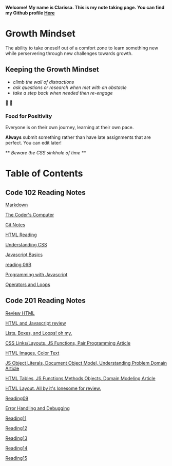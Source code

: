**Welcome! My name is Clarissa. This is my note taking page. You can find my Github profile [Here](https://github.com/yoshiontheloose)**

# Growth Mindset 

The ability to take oneself out of a comfort zone to learn something new while perservering through new challenges towards growth.
 
## Keeping the Growth Mindset
 
* _climb the wall of distractions_  
* _ask questions or research when met with an obstacle_
* _take a step back when needed then re-engage_
  
:partying_face:	:partying_face:	

### Food for Positivity
Everyone is on their own journey, learning at their own pace. 

**Always** submit something rather than have late assignments that are perfect. You can edit later!

** _Beware the CSS sinkhole of time_ **

# Table of Contents

## Code 102 Reading Notes
 
 [Markdown](102/markdown.md)
 
 [The Coder's Computer](102/the-coders-computer.md)
 
 [Git Notes](102/git-notes.md)

 [HTML Reading](102/reading04.md)

 [Understanding CSS](102/reading05.md)

 [Javascript Basics](102/reading06A.md)

 [reading 06B](102/reading06B.md)

 [Programming with Javascript](102/reading07.md)

 [Operators and Loops](102/reading08.md)


## Code 201 Reading Notes

 [Review HTML ](201/reading04.md)
 
 [HTML and Javascript review](201/reading02.md)
 
 [Lists, Boxes, and Loops! oh my.](201/reading03.md)
 
 [CSS Links/Layouts, JS Functions, Pair Programming Article](201/reading04.md)
 
 [HTML Images, Color Text](201/reading05.md)
 
 [JS Object Literals, Document Object Model, Understanding Problem Domain Article](201/reading06.md)
 
 [HTML Tables, JS Functions Methods Objects, Domain Modeling Article](201/reading07.md)
 
 [HTML Layout. All by it's lonesome for review.](201/reading08.md)
 
 [Reading09](201/)
 
 [Error Handling and Debugging](201/reading10.md)
 
 [Reading11](201/)
 
 [Reading12](201/)
 
 [Reading13](201/)
 
 [Reading14](201/)
 
 [Reading15](201/)